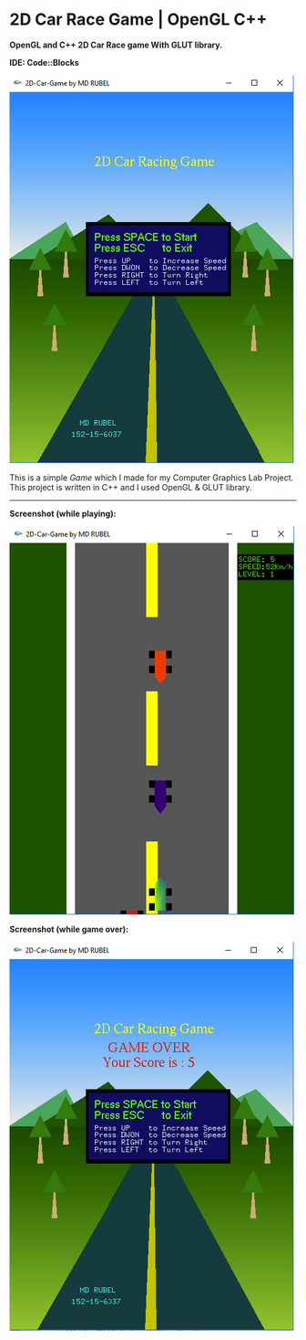 # 2D Car Race Game | OpenGL C++
__OpenGL and C++ 2D Car Race game With GLUT library.__

__IDE: Code::Blocks__

![](001.png)

This is a simple _Game_ which I made for my Computer Graphics Lab Project. This project is written in C++ and I used OpenGL & GLUT library.
___
**Screenshot (while playing):**

![](002.png)

**Screenshot (while game over):**

![](003.png)